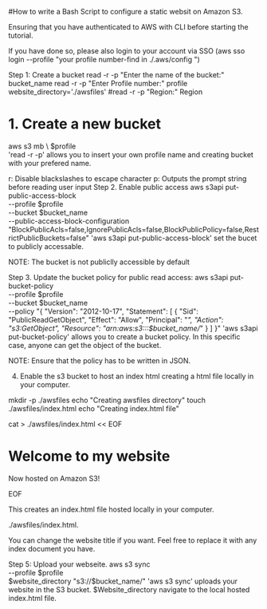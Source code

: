  #How to write a Bash Script to configure a static websit on Amazon S3.


Ensuring that you have authenticated to AWS with CLI before starting the tutorial.

If you have done so, please also login to your account via SSO (aws sso login --profile "your profile number-find in ./.aws/config ")

Step 1: Create a bucket
read -r -p "Enter the name of the bucket:" bucket_name
read -r -p "Enter Profile number:" profile
website_directory='./awsfiles'
#read -r -p "Region:" Region 

# 1. Create a new bucket 
aws s3 mb \  $profile\
'read -r -p' allows you to insert your own profile name and creating bucket with your prefered name.

r: Disable blackslashes to escape character
p: Outputs the prompt string before reading user input
Step 2. Enable public access
aws s3api put-public-access-block \
  --profile $profile \
  --bucket $bucket_name \
  --public-access-block-configuration "BlockPublicAcls=false,IgnorePublicAcls=false,BlockPublicPolicy=false,RestrictPublicBuckets=false"
'aws s3api put-public-access-block' set the bucet to publicly accessable.

NOTE: The bucket is not publiclly accessible by default

Step 3. Update the bucket policy for public read access:
aws s3api put-bucket-policy \
  --profile $profile \
  --bucket $bucket_name \
  --policy "{
  \"Version\": \"2012-10-17\",
  \"Statement\": [
      {
          \"Sid\": \"PublicReadGetObject\",
          \"Effect\": \"Allow\",
          \"Principal\": \"*\",
          \"Action\": \"s3:GetObject\",
          \"Resource\": \"arn:aws:s3:::$bucket_name/*\"
      }
  ]
}"
'aws s3api put-bucket-policy' allows you to create a bucket policy. In this specific case, anyone can get the object of the bucket.

NOTE: Ensure that the policy has to be written in JSON.

4. Enable the s3 bucket to host an index html
creating a html file locally in your computer.

mkdir -p ./awsfiles
echo "Creating awsfiles directory"
touch ./awsfiles/index.html
echo "Creating index.html file"

cat > ./awsfiles/index.html << EOF
<html xmlns="http://www.w3.org/1999/xhtml" >
<head>
        <title>My Website Home Page</title>
</head>
<body>
  <h1>Welcome to my website</h1>
  <p>Now hosted on Amazon S3!</p>
</body>
</html>

EOF

This creates an index.html file hosted locally in your computer.

./awsfiles/index.html.

You can change the website title if you want. Feel free to replace it with any index document you have.

Step 5: Upload your webseite.
aws s3 sync \
  --profile $profile \
  $website_directory "s3://$bucket_name/"
'aws s3 sync' uploads your website in the S3 bucket. $Website_directory navigate to the local hosted index.html file.
